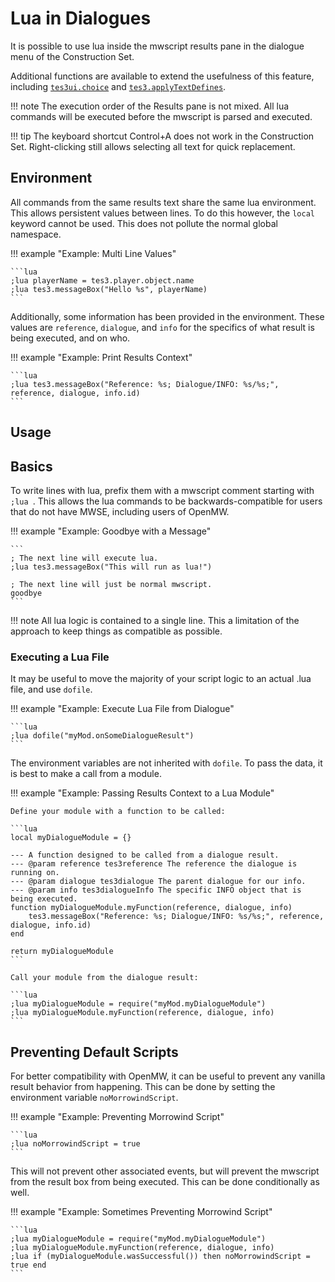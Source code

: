 # Lua in Dialogues

It is possible to use lua inside the mwscript results pane in the dialogue menu of the Construction Set.

Additional functions are available to extend the usefulness of this feature, including [`tes3ui.choice`](https://mwse.github.io/MWSE/apis/tes3ui/#tes3uichoice) and [`tes3.applyTextDefines`](https://mwse.github.io/MWSE/apis/tes3/#tes3applyTextDefines).

!!! note
	The execution order of the Results pane is not mixed. All lua commands will be executed before the mwscript is parsed and executed.

!!! tip
	The keyboard shortcut Control+A does not work in the Construction Set. Right-clicking still allows selecting all text for quick replacement.


## Environment

All commands from the same results text share the same lua environment. This allows persistent values between lines. To do this however, the `local` keyword cannot be used. This does not pollute the normal global namespace.

!!! example "Example: Multi Line Values"

	```lua
	;lua playerName = tes3.player.object.name
	;lua tes3.messageBox("Hello %s", playerName)
	```

Additionally, some information has been provided in the environment. These values are `reference`, `dialogue`, and `info` for the specifics of what result is being executed, and on who.

!!! example "Example: Print Results Context"

	```lua
	;lua tes3.messageBox("Reference: %s; Dialogue/INFO: %s/%s;", reference, dialogue, info.id)
	```


## Usage

## Basics

To write lines with lua, prefix them with a mwscript comment starting with `;lua `. This allows the lua commands to be backwards-compatible for users that do not have MWSE, including users of OpenMW.

!!! example "Example: Goodbye with a Message"

	```
	; The next line will execute lua.
	;lua tes3.messageBox("This will run as lua!")

	; The next line will just be normal mwscript.
	goodbye
	```

!!! note
	All lua logic is contained to a single line. This a limitation of the approach to keep things as compatible as possible.


### Executing a Lua File

It may be useful to move the majority of your script logic to an actual .lua file, and use `dofile`.

!!! example "Example: Execute Lua File from Dialogue"

	```lua
	;lua dofile("myMod.onSomeDialogueResult")
	```

The environment variables are not inherited with `dofile`. To pass the data, it is best to make a call from a module.

!!! example "Example: Passing Results Context to a Lua Module"

	Define your module with a function to be called:

	```lua
	local myDialogueModule = {}

	--- A function designed to be called from a dialogue result.
	--- @param reference tes3reference The reference the dialogue is running on.
	--- @param dialogue tes3dialogue The parent dialogue for our info.
	--- @param info tes3dialogueInfo The specific INFO object that is being executed.
	function myDialogueModule.myFunction(reference, dialogue, info)
		tes3.messageBox("Reference: %s; Dialogue/INFO: %s/%s;", reference, dialogue, info.id)
	end

	return myDialogueModule
	```

	Call your module from the dialogue result:

	```lua
	;lua myDialogueModule = require("myMod.myDialogueModule")
	;lua myDialogueModule.myFunction(reference, dialogue, info)
	```


## Preventing Default Scripts

For better compatibility with OpenMW, it can be useful to prevent any vanilla result behavior from happening. This can be done by setting the environment variable `noMorrowindScript`.


!!! example "Example: Preventing Morrowind Script"

	```lua
	;lua noMorrowindScript = true
	```

This will not prevent other associated events, but will prevent the mwscript from the result box from being executed. This can be done conditionally as well.

!!! example "Example: Sometimes Preventing Morrowind Script"

	```lua
	;lua myDialogueModule = require("myMod.myDialogueModule")
	;lua myDialogueModule.myFunction(reference, dialogue, info)
	;lua if (myDialogueModule.wasSuccessful()) then noMorrowindScript = true end
	```
